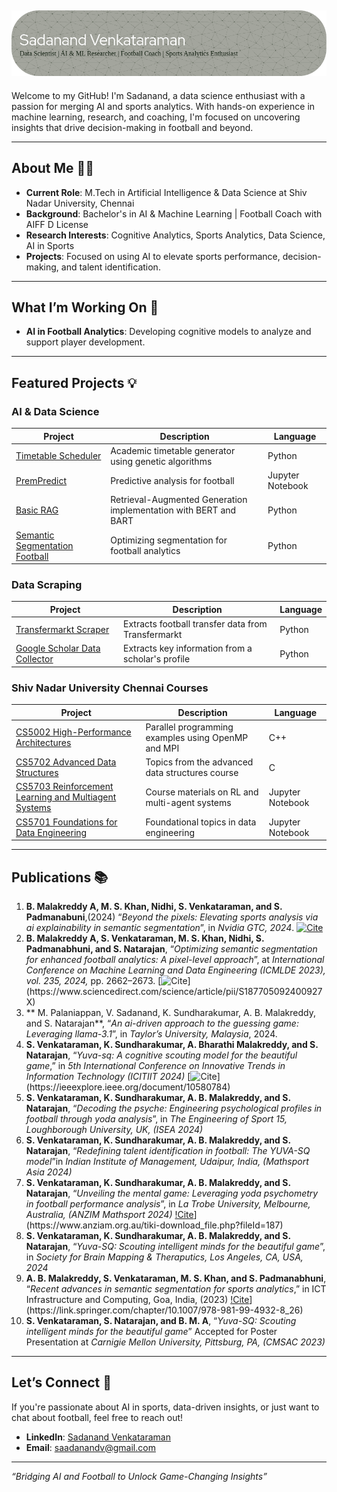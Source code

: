 ![Header](./github-header-image3.png)
---

Welcome to my GitHub! I'm Sadanand, a data science enthusiast with a passion for merging AI and sports analytics. With hands-on experience in machine learning, research, and coaching, I'm focused on uncovering insights that drive decision-making in football and beyond.

---

## About Me 🧑‍💻
- **Current Role**: M.Tech in Artificial Intelligence & Data Science at Shiv Nadar University, Chennai
- **Background**: Bachelor's in AI & Machine Learning | Football Coach with AIFF D License
- **Research Interests**: Cognitive Analytics, Sports Analytics, Data Science, AI in Sports
- **Projects**: Focused on using AI to elevate sports performance, decision-making, and talent identification.

---

## What I’m Working On 🚀
- **AI in Football Analytics**: Developing cognitive models to analyze and support player development.

---

## Featured Projects 💡

### AI & Data Science

| Project | Description | Language |
| ------- | ----------- | -------- |
| [Timetable Scheduler](https://github.com/sadanandv/Timetable-Scheduler-using-Genetic-Algorithm) | Academic timetable generator using genetic algorithms | Python |
| [PremPredict](https://github.com/sadanandv/PremPredict) | Predictive analysis for football | Jupyter Notebook |
| [Basic RAG](https://github.com/sadanandv/Basic-RAG) | Retrieval-Augmented Generation implementation with BERT and BART | Python |
| [Semantic Segmentation Football](https://github.com/sadanandv/Semantic_Segmentation_Football) | Optimizing segmentation for football analytics | Python |

### Data Scraping

| Project | Description | Language |
| ------- | ----------- | -------- |
| [Transfermarkt Scraper](https://github.com/sadanandv/transfermarkt-scraper) | Extracts football transfer data from Transfermarkt | Python |
| [Google Scholar Data Collector](https://github.com/sadanandv/Google-Scholar-Data-Collector) | Extracts key information from a scholar's profile | Python |

### Shiv Nadar University Chennai Courses

| Project | Description | Language |
| ------- | ----------- | -------- |
| [CS5002 High-Performance Architectures](https://github.com/sadanandv/CS5002High-Performance-Architectures-for-AI) | Parallel programming examples using OpenMP and MPI | C++ |
| [CS5702 Advanced Data Structures](https://github.com/sadanandv/CS5702AdvancedDataStructures-Algorithms) | Topics from the advanced data structures course | C |
| [CS5703 Reinforcement Learning and Multiagent Systems](https://github.com/sadanandv/CS5703-Reinforcement-Learning-and-Multiagent-Systems) | Course materials on RL and multi-agent systems | Jupyter Notebook |
| [CS5701 Foundations for Data Engineering](https://github.com/sadanandv/CS5701-Foundations-for-Data-Engineering) | Foundational topics in data engineering | Jupyter Notebook |

---
## Publications 📚

1. **B. Malakreddy A, M. S. Khan, Nidhi, S. Venkataraman, and S. Padmanabuni**,(2024) “_Beyond the pixels: Elevating sports analysis via ai explainability in semantic segmentation_”, in *Nvidia GTC, 2024*. [![Cite](https://img.shields.io/badge/Poster-green)](https://www.nvidia.com/gtc/posters/?search=Sadanand%20Venkataraman#/session/1694175603675001Hid8)
2. **B. Malakreddy A, S. Venkataraman, M. S. Khan, Nidhi, S. Padmanabhuni, and S. Natarajan**, “_Optimizing semantic segmentation for enhanced football analytics: A pixel-level approach_”, at *International Conference on Machine Learning and Data Engineering (ICMLDE 2023), vol. 235, 2024,* pp. 2662–2673. [![Cite](https://img.shields.io/badge/Elsevier-white?)](https://www.sciencedirect.com/science/article/pii/S187705092400927X)
3. ** M. Palaniappan, V. Sadanand, K. Sundharakumar, A. B. Malakreddy, and S. Natarajan**, “_An ai-driven approach to the guessing game: Leveraging llama-3.1_”, in *Taylor’s University, Malaysia*, 2024.
4. **S. Venkataraman, K. Sundharakumar, A. Bharathi Malakreddy, and S. Natarajan**, “_Yuva-sq: A cognitive scouting model for the beautiful game_,” in *5th International Conference on Innovative Trends in Information Technology (ICITIIT 2024)* [![Cite](https://img.shields.io/badge/IEEE-blue?)](https://ieeexplore.ieee.org/document/10580784)
5. **S. Venkataraman, K. Sundharakumar, A. B. Malakreddy, and S. Natarajan**, “_Decoding the psyche: Engineering psychological profiles in football through yoda analysis_”, in *The Engineering of Sport 15, Loughborough University, UK, (ISEA 2024)*
6. **S. Venkataraman, K. Sundharakumar, A. B. Malakreddy, and S. Natarajan**, “_Redefining talent identification in football: The YUVA-SQ model_”in *Indian Institute of Management, Udaipur, India, (Mathsport Asia 2024)*
7. **S. Venkataraman, K. Sundharakumar, A. B. Malakreddy, and S. Natarajan**, “_Unveiling the mental game: Leveraging yoda psychometry in football performance analysis_”, in *La Trobe University, Melbourne, Australia, (ANZIM Mathsport 2024)* [!Cite](https://img.shields.io/badge/Proceedings_Book-white?)](https://www.anziam.org.au/tiki-download_file.php?fileId=187)
8. **S. Venkataraman, K. Sundharakumar, A. B. Malakreddy, and S. Natarajan**, “_Yuva-SQ: Scouting intelligent minds for the beautiful game_”, in *Society for Brain Mapping & Theraputics, Los Angeles, CA, USA, 2024*
9. **A. B. Malakreddy, S. Venkataraman, M. S. Khan, and S. Padmanabhuni**, “_Recent advances in semantic segmentation for sports analytics_,” in ICT Infrastructure and Computing, Goa, India, (2023)  [!Cite](https://img.shields.io/badge/Springer_Nature-White?)](https://link.springer.com/chapter/10.1007/978-981-99-4932-8_26)
10. **S. Venkataraman, S. Natarajan, and B. M. A**, “_Yuva-SQ: Scouting intelligent minds for the beautiful game_” Accepted for Poster Presentation at *Carnigie Mellon University, Pittsburg, PA, (CMSAC 2023)*

---

## Let’s Connect 🤝
If you're passionate about AI in sports, data-driven insights, or just want to chat about football, feel free to reach out!

- **LinkedIn**: [Sadanand Venkataraman](https://www.linkedin.com/in/sadanand-venkataraman/)
- **Email**: saadanandv@gmail.com

---

*“Bridging AI and Football to Unlock Game-Changing Insights”*
